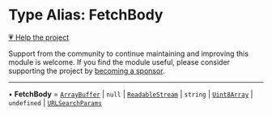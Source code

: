 # Type Alias: FetchBody

[💗 Help the project](https://github.com/sponsors/panva)

Support from the community to continue maintaining and improving this module is welcome. If you find the module useful, please consider supporting the project by [becoming a sponsor](https://github.com/sponsors/panva).

***

• **FetchBody** = [`ArrayBuffer`](https://developer.mozilla.org/docs/Web/JavaScript/Reference/Global_Objects/ArrayBuffer) \| `null` \| [`ReadableStream`](https://developer.mozilla.org/docs/Web/API/ReadableStream) \| `string` \| [`Uint8Array`](https://developer.mozilla.org/docs/Web/JavaScript/Reference/Global_Objects/Uint8Array) \| `undefined` \| [`URLSearchParams`](https://developer.mozilla.org/docs/Web/API/URLSearchParams)
